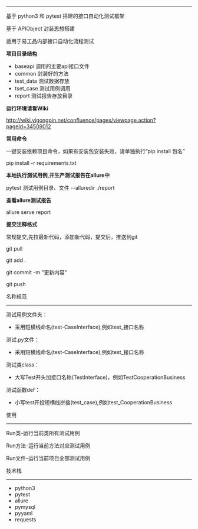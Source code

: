 ***
基于 python3 和 pytest 搭建的接口自动化测试框架

基于 APIObject 封装思想搭建

适用于易工品内部接口自动化流程测试

**项目目录结构**

- baseapi 调用的主要api接口文件
- common  封装好的方法
- test_data 测试数据存放
- tset_case 测试用例调用
- report 测试报告存放目录

**运行环境请看Wiki**

http://wiki.yigongpin.net/confluence/pages/viewpage.action?pageId=34509012

**常用命令**

一键安装依赖项目命令，如果有安装包安装失败，请单独执行“pip install 包名”

pip install -r requirements.txt 

**本地执行测试用例,并生产测试报告在allure中**

pytest 测试用例目录、文件 --alluredir ./report

**查看allure测试报告**

allure serve report

**提交注释格式**

常规提交,先拉最新代码，添加新代码，提交后，推送到git

git pull

git add .

git commit -m "更新内容"

git push


名称规范
***
测试用例文件夹：

- 采用短横线命名(test-CaseInterface),例如test_接口名称

测试.py文件：

- 采用短横线命名(test-CaseInterface),例如test_接口名称

测试类class：

- 大写Test开头加接口名称(TestInterface)，例如TestCooperationBusiness

测试函数def：

- 小写test开投短横线拼接(test_case),例如test_CooperationBusiness

使用
***
Run类-运行当前类所有测试用例

Run方法-运行当前方法对应测试用例

Run文件-运行当前项目全部测试用例

技术栈
***
- python3
- pytest
- allure
- pymysql
- pyyaml
- requests